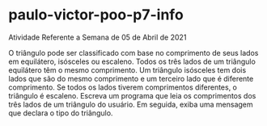 # paulo-victor-poo-p7-info
Atividade Referente a Semana de 05 de Abril de 2021

O triângulo pode ser classificado com base no comprimento de
seus lados em equilátero, isósceles ou escaleno. Todos os três lados de um
triângulo equilátero têm o mesmo comprimento. Um triângulo isósceles tem dois
lados que são do mesmo comprimento e um terceiro lado que é diferente comprimento.
Se todos os lados tiverem comprimentos diferentes, o triângulo é escaleno.  Escreva um programa que leia os comprimentos
dos três lados de um triângulo do usuário. Em seguida, exiba uma mensagem que
declara o tipo do triângulo.